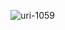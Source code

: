 ![uri-1059](https://user-images.githubusercontent.com/62181222/99329576-b9b20300-28a8-11eb-95cd-a5928c7f163c.png)
